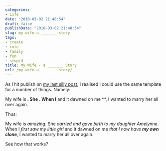 ```yaml
---
categories:
- Life
date: "2010-03-02 21:48:54"
draft: false
publishDate: "2010-03-02 21:48:54"
slug: my-wife-a-_______-story
tags:
- create
- cute
- family
- fun
- stupid
title: My Wife - a _______ Story
url: /my-wife-a-_______-story/
---
```

As I hit publish on [my last silly
post](//the.geekorium.com.au/my-wife-a-love-story/), I realised I could
use the same template for a number of things. Namely:

My wife is **. She** **. When I** and it dawned on me **, I wanted to
marry her all over again.

Thus:

My wife is *amazing*. She *carried and gave birth to my daughter
Amelynne*. When I *first saw my little girl* and it dawned on me *that I
now have **my own clone***, I wanted to marry her all over again.

See how that works?